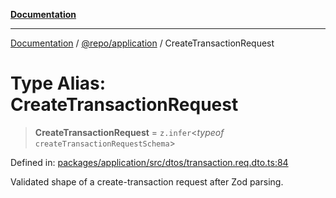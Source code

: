 [**Documentation**](../../../README.md)

***

[Documentation](../../../README.md) / [@repo/application](../README.md) / CreateTransactionRequest

# Type Alias: CreateTransactionRequest

> **CreateTransactionRequest** = `z.infer`\<*typeof* `createTransactionRequestSchema`\>

Defined in: [packages/application/src/dtos/transaction.req.dto.ts:84](https://github.com/o3osatoshi/experiment/blob/54ab00df974a3e9f8283fbcd8c611ed1e0274132/packages/application/src/dtos/transaction.req.dto.ts#L84)

Validated shape of a create-transaction request after Zod parsing.
